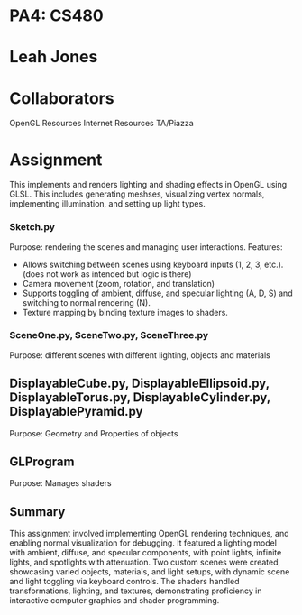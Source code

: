 # PA4: CS480 

# Leah Jones 

# Collaborators 
OpenGL Resources 
Internet Resources
TA/Piazza

# Assignment 
This implements and renders lighting and shading effects in OpenGL using GLSL. This includes generating meshses, visualizing vertex normals, implementing illumination, and setting up light types. 

### Sketch.py
Purpose: rendering the scenes and managing user interactions.
Features:
- Allows switching between scenes using keyboard inputs (1, 2, 3, etc.). (does not work as intended but logic is there)
- Camera movement (zoom, rotation, and translation) 
- Supports toggling of ambient, diffuse, and specular lighting (A, D, S) and switching to normal rendering (N).
- Texture mapping by binding texture images to shaders.

### SceneOne.py, SceneTwo.py, SceneThree.py
Purpose: different scenes with different lighting, objects and materials 

## DisplayableCube.py, DisplayableEllipsoid.py, DisplayableTorus.py, DisplayableCylinder.py, DisplayablePyramid.py
Purpose: Geometry and Properties of objects 

## GLProgram 
Purpose: Manages shaders 

## Summary 
This assignment involved implementing  OpenGL rendering techniques, and enabling normal visualization for debugging. It featured a  lighting model with ambient, diffuse, and specular components, with point lights, infinite lights, and spotlights with attenuation. Two custom scenes were created, showcasing varied objects, materials, and light setups, with dynamic scene and light toggling via keyboard controls. The shaders handled transformations, lighting, and textures, demonstrating proficiency in interactive computer graphics and shader programming.






